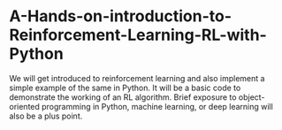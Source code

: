 # A-Hands-on-introduction-to-Reinforcement-Learning-RL-with-Python
We will get introduced to reinforcement learning and also implement a simple example of the same in Python. It will be a basic code to demonstrate the working of an RL algorithm. Brief exposure to object-oriented programming in Python, machine learning, or deep learning will also be a plus point.
